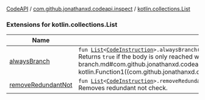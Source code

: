 [CodeAPI](../../index.md) / [com.github.jonathanxd.codeapi.inspect](../index.md) / [kotlin.collections.List](.)

### Extensions for kotlin.collections.List

| Name | Summary |
|---|---|
| [alwaysBranch](always-branch.md) | `fun `[`List`](https://kotlinlang.org/api/latest/jvm/stdlib/kotlin.collections/-list/index.html)`<`[`CodeInstruction`](../../com.github.jonathanxd.codeapi/-code-instruction.md)`>.alwaysBranch(matcher: (`[`CodeInstruction`](../../com.github.jonathanxd.codeapi/-code-instruction.md)`) -> `[`Boolean`](https://kotlinlang.org/api/latest/jvm/stdlib/kotlin/-boolean/index.html)`): `[`Boolean`](https://kotlinlang.org/api/latest/jvm/stdlib/kotlin/-boolean/index.html)<br>Returns `true` if the body is only reached when [matched](always-branch.md#com.github.jonathanxd.codeapi.inspect$alwaysBranch(kotlin.collections.List((com.github.jonathanxd.codeapi.CodeInstruction)), kotlin.Function1((com.github.jonathanxd.codeapi.CodeInstruction, kotlin.Boolean)))/matcher) [CodeInstruction](../../com.github.jonathanxd.codeapi/-code-instruction.md) returns `true`. |
| [removeRedundantNot](remove-redundant-not.md) | `fun `[`List`](https://kotlinlang.org/api/latest/jvm/stdlib/kotlin.collections/-list/index.html)`<`[`CodeInstruction`](../../com.github.jonathanxd.codeapi/-code-instruction.md)`>.removeRedundantNot(): `[`List`](https://kotlinlang.org/api/latest/jvm/stdlib/kotlin.collections/-list/index.html)`<`[`CodeInstruction`](../../com.github.jonathanxd.codeapi/-code-instruction.md)`>`<br>Removes redundant not check. |
